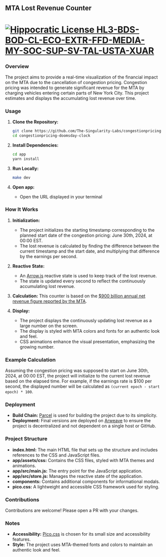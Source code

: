 ## MTA Lost Revenue Counter
[![Hippocratic License HL3-BDS-BOD-CL-ECO-EXTR-FFD-MEDIA-MY-SOC-SUP-SV-TAL-USTA-XUAR](https://img.shields.io/static/v1?label=Hippocratic%20License&message=HL3-BDS-BOD-CL-ECO-EXTR-FFD-MEDIA-MY-SOC-SUP-SV-TAL-USTA-XUAR&labelColor=5e2751&color=bc8c3d)](https://firstdonoharm.dev/version/3/0/bds-bod-cl-eco-extr-ffd-media-my-soc-sup-sv-tal-usta-xuar.html)
==========

### Overview
The project aims to provide a real-time visualization of the financial impact on the MTA due to the cancellation of congestion pricing. Congestion pricing was intended to generate significant revenue for the MTA by charging vehicles entering certain parts of New York City. This project estimates and displays the accumulating lost revenue over time.



### Usage

1. **Clone the Repository:**
   ```bash
   git clone https://github.com/The-Singularity-Labs/congestionpricing-doomsday-clock
   cd congestionpricing-doomsday-clock
   ```

2. **Install Dependencies:**
   ```bash
   cd app
   yarn install
   ```

3. **Run Locally:**
   ```bash
   make dev
   ```

4. **Open app:**
   - Open the URL displayed in your terminal

### How It Works

1. **Initialization:**
   - The project initializes the starting timestamp corresponding to the planned start date of the congestion pricing: June 30th, 2024, at 00:00 EST.
   - The lost revenue is calculated by finding the difference between the current timestamp and the start date, and multiplying that difference by the earnings per second.

2. **Reactive State:**
   - An [Arrow.js](https://www.arrow-js.com/docs/#reactive-data) reactive state is used to keep track of the lost revenue.
   - The state is updated every second to reflect the continuously accumulating lost revenue.

3. **Calculation:**
This counter is based on the [$900 billion annual net revenue figure reported by the MTA](https://new.mta.info/document/142706).

4. **Display:**
   - The project displays the continuously updating lost revenue as a large number on the screen.
   - The display is styled with MTA colors and fonts for an authentic look and feel.
   - CSS animations enhance the visual presentation, emphasizing the growing number.


### Example Calculation

Assuming the congestion pricing was supposed to start on June 30th, 2024, at 00:00 EST, the project will initialize to the current lost revenue based on the elapsed time. For example, if the earnings rate is $100 per second, the displayed number will be calculated as `(current epoch - start epoch) * 100`.

### Deployment

- **Build Chain:** [Parcel](https://parceljs.org/) is used for building the project due to its simplicity.
- **Deployment:** Final versions are deployed on [Arweave](https://www.arweave.org/) to ensure the project is decentralized and not dependent on a single host or GitHub.


### Project Structure

- **index.html:** The main HTML file that sets up the structure and includes references to the CSS and JavaScript files.
- **app/assets/css:** Contains the CSS files, styled with MTA themes and animations.
- **app/src/main.js:** The entry point for the JavaScript application.
- **app/src/store.js:** Manages the reactive state of the application.
- **components:** Contains additional components for informational modals.
- **pico.css:** A lightweight and accessible CSS framework used for styling.

### Contributions

Contributions are welcome! Please open a PR with your changes. 

### Notes

- **Accessibility:** [Pico.css](https://picocss.com/) is chosen for its small size and accessibility features.
- **Style:** The project uses MTA-themed fonts and colors to maintain an authentic look and feel.

